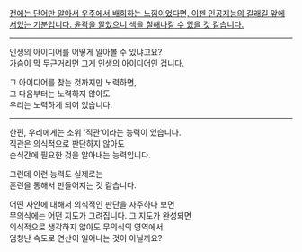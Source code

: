 <u>전에는 단어만 알아서 우주에서 배회하는 느낌이었다면, 이젠 인공지능의 갈래길 앞에 서있는 기분입니다. 윤곽을 알았으니 색을 칠해나갈 수 있을 것 같습니다.</u> 

---
인생의 아이디어를 어떻게 알아볼 수 있냐고요?  
가슴이 막 두근거리면 그게 인생의 아이디어인 겁니다.  
  
그 아이디어를 찾는 것까지만 노력하면,  
그 다음부터는 노력하지 않아도  
우리는 노력하게 되어 있습니다.

---
한편, 우리에게는 소위 ‘직관’이라는 능력이 있습니다.  
직관은 의식적으로 판단하지 않아도  
순식간에 필요한 것을 알아내는 능력입니다.  
  
그런데 이런 능력도 실제로는  
훈련을 통해서 만들어지는 것 같습니다.  
  
어떤 사안에 대해서 의식적인 판단을 자주하다 보면  
무의식에는 어떤 지도가 그려집니다. 그 지도가 완성되면  
의식적으로 생각하지 않아도 무의식의 영역에서  
엄청난 속도로 연산이 일어나는 것이 아닐까요?